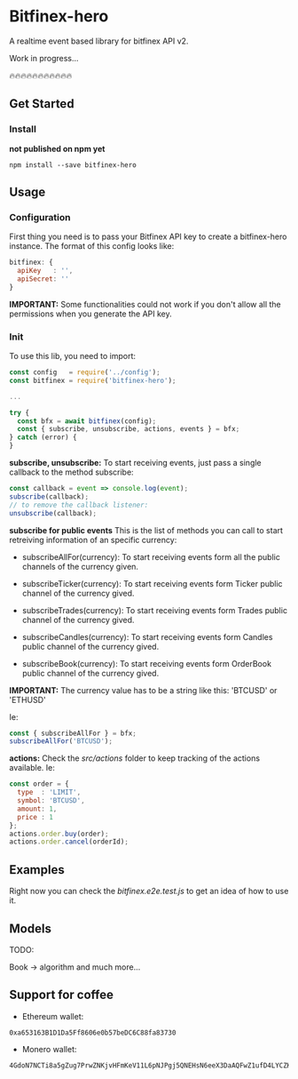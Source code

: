 # Bitfinex-hero

A realtime event based library for bitfinex API v2.

Work in progress...

🔥🔥🔥🔥🔥🔥🔥🔥🔥🔥🔥

## Get Started

### Install
**not published on npm yet**
```
npm install --save bitfinex-hero
```

## Usage

### Configuration
First thing you need is to pass your Bitfinex API key to create a bitfinex-hero instance. The format of this config looks like:

```javascript
bitfinex: {
  apiKey   : '',
  apiSecret: ''
}
```

**IMPORTANT:** Some functionalities could not work if you don't allow all the permissions when you generate the API key.

### Init
To use this lib, you need to import:

```javascript
const config   = require('../config');
const bitfinex = require('bitfinex-hero');

...

try {
  const bfx = await bitfinex(config);
  const { subscribe, unsubscribe, actions, events } = bfx;
} catch (error) {
}
```

**subscribe, unsubscribe:** To start receiving events, just pass a single callback to the method subscribe:

```javascript
const callback = event => console.log(event);
subscribe(callback);
// to remove the callback listener:
unsubscribe(callback);
```

**subscribe for public events** This is the list of methods you can call to start retreiving information of an specific currency:

- subscribeAllFor(currency): To start receiving events form all the public channels of the currency given.

- subscribeTicker(currency): To start receiving events form Ticker public channel of the currency gived.

- subscribeTrades(currency): To start receiving events form Trades public channel of the currency gived.

- subscribeCandles(currency): To start receiving events form Candles public channel of the currency gived.

- subscribeBook(currency): To start receiving events form OrderBook public channel of the currency gived.

**IMPORTANT:** The currency value has to be a string like this: 'BTCUSD' or 'ETHUSD'

Ie:
```javascript
const { subscribeAllFor } = bfx;
subscribeAllFor('BTCUSD');
```

**actions:** Check the _src/actions_ folder to keep tracking of the actions available. Ie:
```javascript
const order = {
  type  : 'LIMIT',
  symbol: 'BTCUSD',
  amount: 1,
  price : 1
};
actions.order.buy(order);
actions.order.cancel(orderId);
```

## Examples

Right now you can check the _bitfinex.e2e.test.js_ to get an idea of how to use it.

## Models

TODO:

Book -> algorithm
and much more...

## Support for coffee

- Ethereum wallet:

```
0xa653163B1D1Da5Ff8606e0b57beDC6C88fa83730
```

- Monero wallet:

```
4GdoN7NCTi8a5gZug7PrwZNKjvHFmKeV11L6pNJPgj5QNEHsN6eeX3DaAQFwZ1ufD4LYCZKArktt113W7QjWvQ7CW9tZ4FFgowFHYgv7tm
```
